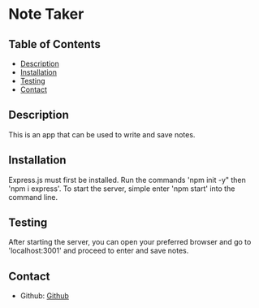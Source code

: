 # Note Taker

  ## Table of Contents
  * [Description](#description)
  * [Installation](#instructions)
  * [Testing](#test)
  * [Contact](#contact)


  ## Description 
  This is an app that can be used to write and save notes.

  ## Installation
  Express.js must first be installed.  Run the commands 'npm init -y" then 'npm i express'. To start the server, simple enter 'npm start' into the command line. 


  ## Testing
  After starting the server, you can open your preferred browser and go to 'localhost:3001' and proceed to enter and save notes.

  ## Contact 
  - Github: [Github](https://github.com/arankin7)
  

